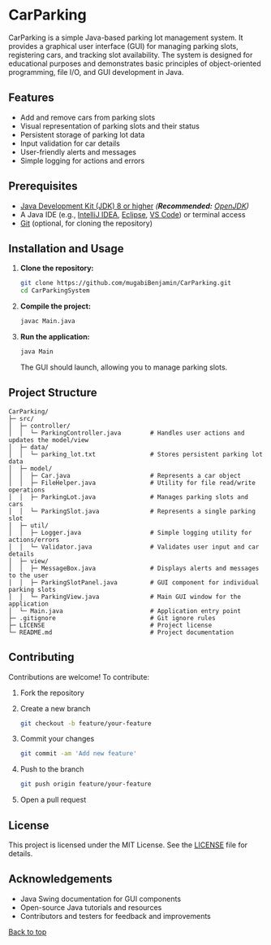# CarParking

CarParking is a simple Java-based parking lot management system. It provides a graphical user interface (GUI) for managing parking slots, registering cars, and tracking slot availability. The system is designed for educational purposes and demonstrates basic principles of object-oriented programming, file I/O, and GUI development in Java.

## Features

- Add and remove cars from parking slots
- Visual representation of parking slots and their status
- Persistent storage of parking lot data
- Input validation for car details
- User-friendly alerts and messages
- Simple logging for actions and errors

## Prerequisites

- [Java Development Kit (JDK) 8 or higher](https://www.oracle.com/java/technologies/javase-jdk11-downloads.html) _(**Recommended:** [OpenJDK](https://adoptium.net/))_
- A Java IDE (e.g., [IntelliJ IDEA](https://www.jetbrains.com/idea/download/), [Eclipse](https://www.eclipse.org/downloads/), [VS Code](https://code.visualstudio.com/Download)) or terminal access
- [Git](https://git-scm.com/downloads) (optional, for cloning the repository)

## Installation and Usage

1. **Clone the repository:**

   ```bash
   git clone https://github.com/mugabiBenjamin/CarParking.git
   cd CarParkingSystem
   ```

2. **Compile the project:**

   ```bash
   javac Main.java
   ```

3. **Run the application:**

   ```bash
   java Main
   ```

   The GUI should launch, allowing you to manage parking slots.

## Project Structure

```plaintext
CarParking/
├─ src/
│  ├─ controller/
│  │  └─ ParkingController.java        # Handles user actions and updates the model/view
│  ├─ data/
│  │  └─ parking_lot.txt               # Stores persistent parking lot data
│  ├─ model/
│  │  ├─ Car.java                      # Represents a car object
│  │  ├─ FileHelper.java               # Utility for file read/write operations
│  │  ├─ ParkingLot.java               # Manages parking slots and cars
│  │  └─ ParkingSlot.java              # Represents a single parking slot
│  ├─ util/
│  │  ├─ Logger.java                   # Simple logging utility for actions/errors
│  │  └─ Validator.java                # Validates user input and car details
│  ├─ view/
│  │  ├─ MessageBox.java               # Displays alerts and messages to the user
│  │  ├─ ParkingSlotPanel.java         # GUI component for individual parking slots
│  │  └─ ParkingView.java              # Main GUI window for the application
│  └─ Main.java                        # Application entry point
├─ .gitignore                          # Git ignore rules
├─ LICENSE                             # Project license
└─ README.md                           # Project documentation
```

## Contributing

Contributions are welcome! To contribute:

1. Fork the repository

2. Create a new branch

   ```bash
   git checkout -b feature/your-feature
   ```

3. Commit your changes

   ```bash
   git commit -am 'Add new feature'
   ```

4. Push to the branch

   ```bash
   git push origin feature/your-feature
   ```

5. Open a pull request

## License

This project is licensed under the MIT License. See the [LICENSE](LICENSE) file for details.

## Acknowledgements

- Java Swing documentation for GUI components
- Open-source Java tutorials and resources
- Contributors and testers for feedback and improvements

[Back to top](#carparking)
